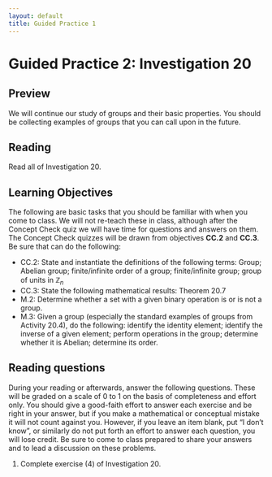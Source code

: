 ```yaml
---
layout: default
title: Guided Practice 1
---
```

# Guided Practice 2: Investigation 20

## Preview

We will continue our study of groups and their basic properties. You should be collecting examples of groups that you can call upon in the future.  
 
## Reading

Read all of Investigation 20. 

## Learning Objectives 

The following are basic tasks that you should be familiar with when you come to class. We will not re-teach these in class, although after the Concept Check quiz we will have time for questions and answers on them. The Concept Check quizzes will be drawn from objectives __CC.2__ and __CC.3__. Be sure that can do the following:

+ CC.2: State and instantiate the definitions of the following terms: Group; Abelian group; finite/infinite order of a group; finite/infinite group; group of units in $\mathbb{Z}_n$
+ CC.3: State the following mathematical results: Theorem 20.7
+ M.2: Determine whether a set with a given binary operation is or is not a group. 
+ M.3: Given a group (especially the standard examples of groups from Activity 20.4), do the following: identify the identity element; identify the inverse of a given element; perform operations in the group; determine whether it is Abelian; determine its order. 

## Reading questions

During your reading or afterwards, answer the following questions. These will be graded on a scale of 0 to 1 on the basis of completeness and effort only. You should give a good-faith effort to answer each exercise and be right in your answer, but if you make a mathematical or conceptual mistake it will not count against you. However, if you leave an item blank, put “I don’t know”, or similarly do not put forth an effort to answer each question, you will lose credit. Be sure to come to class prepared to share your answers and to lead a discussion on these problems.

1. Complete exercise (4) of Investigation 20.
